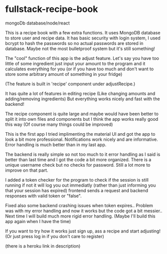 # fullstack-recipe-book

mongoDb database/node/react

This is a recipe book with a few extra functions.
It uses MongoDB database to store user and recipe data.
It has basic security with login system, I used bcrypt to hash the passwords so no actual passwords are stored in database.
Maybe not the most bulletproof system but it's still something!

The "cool" function of this app is the adjust feature.
Let's say you have too little of some ingredient just input your amount to the program and it calculates everything for you 
(or if you have too much and don't want to store some arbitrary amount of something in your fridge)

(The feature is built in 'recipe' component under adjustRecipe.)

It has quite a lot of features in editing recipe (Like changing amounts and adding/removing ingredients) 
But everything works nicely and fast with the backend!

The recipe component is quite large and maybe would have been better to split it into own files and components but I think the app works really good this way
(Of course many things could be improved)

This is the first app I tried implimenting the material UI and got the app to look a bit more professional. Notifications work nicely and are informative.
Error handling is much better than in my last app.

The backend is really simple so not too much to it error handling as I said is better than last time and I got the code a bit more organized. 
There is a unique username check but no checks for password.
Still a lot more to improve on that part.

I added a token checker for the program to check if the session is still running if not it will log you out immediatly (rather than just informing you that your session has expired) frontend sends a request and backend responses with valid token or "false".

Fixed also some backend crashing issues when token expires.. Problem was with my error handling and now it works but the code got a bit messier..
Next time I will build much more rigid error handling. (Maybe I'll build this app again when I have the time)

If you want to try how it works just sign up, ass a recipe and start adjusting!
(Or just press log in if you don't care to register)

(there is a heroku link in description)
